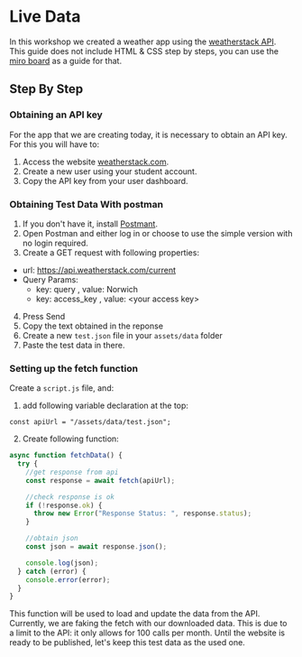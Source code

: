 # Live Data

In this workshop we created a weather app using the [weatherstack API](weatherstack.com). This guide does not include HTML & CSS step by steps, you can use the [miro board](https://miro.com/app/board/uXjVLLxj1G8=/?moveToWidget=3458764605167357573&cot=14) as a guide for that.

## Step By Step

### Obtaining an API key

For the app that we are creating today, it is necessary to obtain an API key. For this you will have to:

1. Access the website [weatherstack.com](weatherstack.com).
2. Create a new user using your student account.
3. Copy the API key from your user dashboard.

### Obtaining Test Data With postman

1. If you don't have it, install [Postmant](https://www.postman.com/).
2. Open Postman and either log in or choose to use the simple version with no login required.
3. Create a GET request with following properties:

- url: <https://api.weatherstack.com/current>
- Query Params:
  - key: query , value: Norwich
  - key: access_key , value: \<your access key>

4. Press Send
5. Copy the text obtained in the reponse
6. Create a new `test.json` file in your `assets/data` folder
7. Paste the test data in there.

### Setting up the fetch function

Create a `script.js` file, and:

1. add following variable declaration at the top:

```JS
const apiUrl = "/assets/data/test.json";
```

2. Create following function:

```JavaScript
async function fetchData() {
  try {
    //get response from api
    const response = await fetch(apiUrl);

    //check response is ok
    if (!response.ok) {
      throw new Error("Response Status: ", response.status);
    }

    //obtain json
    const json = await response.json();

    console.log(json);
  } catch (error) {
    console.error(error);
  }
}

```

This function will be used to load and update the data from the API. Currently, we are faking the fetch with our downloaded data. This is due to a limit to the API: it only allows for 100 calls per month. Until the website is ready to be published, let's keep this test data as the used one.